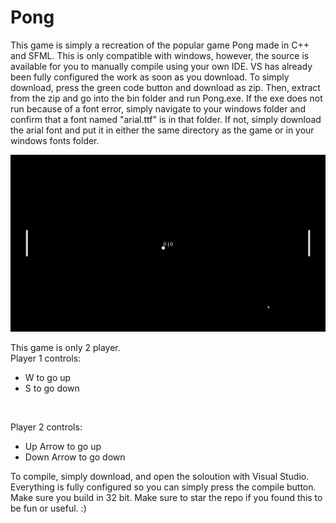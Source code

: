 # Pong
This game is simply a recreation of the popular game Pong made in C++ and SFML. This is only compatible with windows, however, the source is available for you to manually compile using your own IDE. VS has already been fully configured the work as soon as you download. To simply download, press the green code button and download as zip. Then, extract from the zip and go into the bin folder and run Pong.exe. If the exe does not run because of a font error, simply navigate to your windows folder and confirm that a font named "arial.ttf" is in that folder. If not, simply download the arial font and put it in either the same directory as the game or in your windows fonts folder.

![Image of Pong1](./Images/Pong1.png)

This game is only 2 player.
<br>
Player 1 controls:
* W to go up
* S to go down
<br>

Player 2 controls:
* Up Arrow to go up
* Down Arrow to go down


To compile, simply download, and open the soloution with Visual Studio. Everything is fully configured so you can simply press the compile button. Make sure you build in 32 bit.
Make sure to star the repo if you found this to be fun or useful. 
:)
